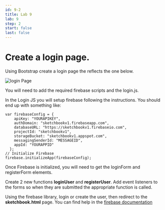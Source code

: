 ```yaml
---
id: 9-2
title: Lab 9
lab: 9
step: 2
start: false
last: false
---
```


# Create a login page.

Using Bootstrap create a login page the reflects the one below.

![login Page](/lab9/login.png)

You will need to add the required firebase scripts and the login.js.

In the Login JS you will setup firebase following the instructions. You should end up with something like:

```
var firebaseConfig = {
    apiKey: "YOURAPIKEY",
    authDomain: "sketchbookv1.firebaseapp.com",
    databaseURL: "https://sketchbookv1.firebaseio.com",
    projectId: "sketchbookv1",
    storageBucket: "sketchbookv1.appspot.com",
    messagingSenderId: "MESSAGEID",
    appId: "YOURAPPID"
  };
// Initialize Firebase
firebase.initializeApp(firebaseConfig);
```

Once Firebase is initialized, you will need to get the loginForm and registerForm elements. 

Create 2 new functions **loginUser** and **registerUser**. Add event listeners to the forms so when they are submitted the appropriate function is called.

Using the firebase library, login or create the user, then redirect to the **sketchbook.html** page. You can find help in the [firebase documentation](https://firebase.google.com/docs/auth/web/password-auth)


